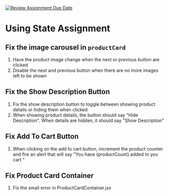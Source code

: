 [![Review Assignment Due Date](https://classroom.github.com/assets/deadline-readme-button-24ddc0f5d75046c5622901739e7c5dd533143b0c8e959d652212380cedb1ea36.svg)](https://classroom.github.com/a/Yx5XQOLn)
# Using State Assignment

## Fix the image carousel in `productCard`

1. Have the product image change when the next or previous button are clicked
1. Disable the next and previous button when there are no more images left to be shown

## Fix the Show Description Button

1. Fix the show description button to toggle between showing product details or hiding them when clicked
1. When showing product details, the button should say "Hide Description". When details are hidden, it should say "Show Description"

## Fix Add To Cart Button

1. When clicking on the add to cart button, increment the product counter and fire an alert that will say "You have {productCount} added to you cart "

## Fix Product Card Container

1. Fix the small error in ProductCardContainer.jsx
